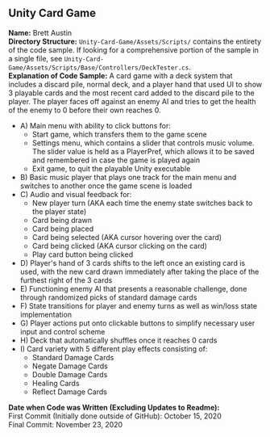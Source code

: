 Unity Card Game
---------------
**Name:** Brett Austin  
  **Directory Structure:** `Unity-Card-Game/Assets/Scripts/` contains the entirety of the code sample. If looking for a comprehensive portion of the sample in a single file, see `Unity-Card-Game/Assets/Scripts/Base/Controllers/DeckTester.cs`.\
  **Explanation of Code Sample:** A card game with a deck system that includes a discard pile, normal deck, and a player hand that used UI to show 3 playable cards and the most recent card added to the discard pile to the player. The player faces off against an enemy AI and tries to get the health of the enemy to 0 before their own reaches 0.
  - A) Main menu with ability to click buttons for:
      - Start game, which transfers them to the game scene
      - Settings menu, which contains a slider that controls music volume. The slider value is held as a PlayerPref, which allows it to be saved and remembered in case the game is played again
      - Exit game, to quit the playable Unity executable
  - B) Basic music player that plays one track for the main menu and switches to another once the game scene is loaded
  - C) Audio and visual feedback for:
      - New player turn (AKA each time the enemy state switches back to the player state)
      - Card being drawn
      - Card being placed
      - Card being selected (AKA cursor hovering over the card)
      - Card being clicked (AKA cursor clicking on the card)
      - Play card button being clicked
  - D) Player's hand of 3 cards shifts to the left once an existing card is used, with the new card drawn immediately after taking the place of the furthest right of the 3 cards
  - E) Functioning enemy AI that presents a reasonable challenge, done through randomized picks of standard damage cards
  - F) State transitions for player and enemy turns as well as win/loss state implementation
  - G) Player actions put onto clickable buttons to simplify necessary user input and control scheme
  - H) Deck that automatically shuffles once it reaches 0 cards
  - I) Card variety with 5 different play effects consisting of:
      -  Standard Damage Cards
      -  Negate Damage Cards
      -  Double Damage Cards
      -  Healing Cards
      -  Reflect Damage Cards

**Date when Code was Written (Excluding Updates to Readme):**\
First Commit (Initially done outside of GitHub): October 15, 2020\
Final Commit: November 23, 2020
